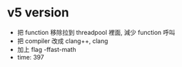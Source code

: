 # v5 version

- 把 function 移除拉到 threadpool 裡面, 減少 function 呼叫
- 把 compiler 改成 clang++, clang
- 加上 flag -ffast-math
- time: 397